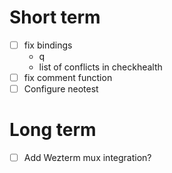 # Short term

- [ ] fix bindings
  - q
  - list of conflicts in checkhealth
- [ ] fix comment function
- [ ] Configure neotest

# Long term

- [ ] Add Wezterm mux integration?
